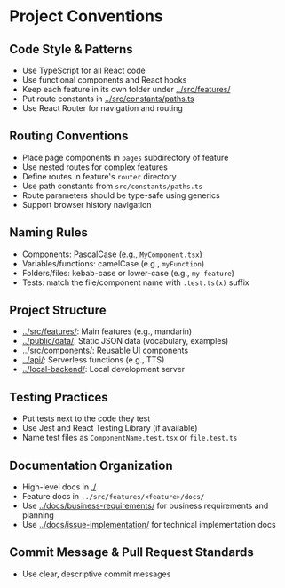 # Project Conventions

## Code Style & Patterns

- Use TypeScript for all React code
- Use functional components and React hooks
- Keep each feature in its own folder under [../src/features/](../src/features/)
- Put route constants in [../src/constants/paths.ts](../src/constants/paths.ts)
- Use React Router for navigation and routing

## Routing Conventions

- Place page components in `pages` subdirectory of feature
- Use nested routes for complex features
- Define routes in feature's `router` directory
- Use path constants from `src/constants/paths.ts`
- Route parameters should be type-safe using generics
- Support browser history navigation

## Naming Rules

- Components: PascalCase (e.g., `MyComponent.tsx`)
- Variables/functions: camelCase (e.g., `myFunction`)
- Folders/files: kebab-case or lower-case (e.g., `my-feature`)
- Tests: match the file/component name with `.test.ts(x)` suffix

## Project Structure

- [../src/features/](../src/features/): Main features (e.g., mandarin)
- [../public/data/](../public/data/): Static JSON data (vocabulary, examples)
- [../src/components/](../src/components/): Reusable UI components
- [../api/](../api/): Serverless functions (e.g., TTS)
- [../local-backend/](../local-backend/): Local development server

## Testing Practices

- Put tests next to the code they test
- Use Jest and React Testing Library (if available)
- Name test files as `ComponentName.test.tsx` or `file.test.ts`

## Documentation Organization

- High-level docs in [./](./)
- Feature docs in `../src/features/<feature>/docs/`
- Use [../docs/business-requirements/](../business-requirements/) for business requirements and planning
- Use [../docs/issue-implementation/](../issue-implementation/) for technical implementation docs

## Commit Message & Pull Request Standards

- Use clear, descriptive commit messages
